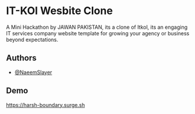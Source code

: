 
# IT-KOl Wesbite Clone

A Mini Hackathon by JAWAN PAKISTAN, its a clone of Itkol, its an engaging IT services company website template for growing your agency or business beyond expectations.

## Authors

- [@NaeemSlayer](https://github.com/NaeemSlayer)

## Demo

https://harsh-boundary.surge.sh

